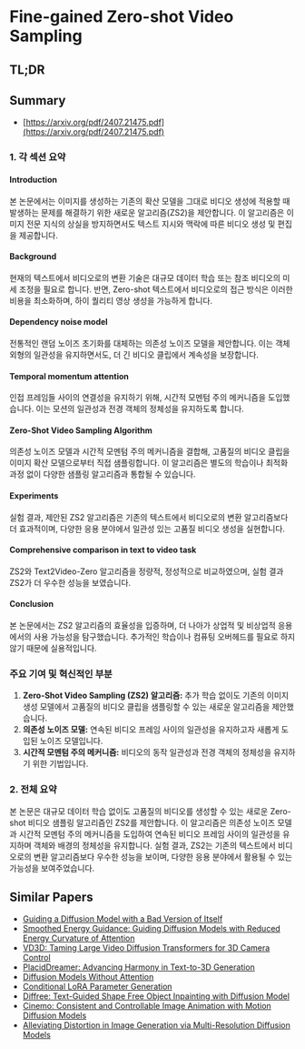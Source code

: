 # Fine-gained Zero-shot Video Sampling
## TL;DR
## Summary
- [https://arxiv.org/pdf/2407.21475.pdf](https://arxiv.org/pdf/2407.21475.pdf)

### 1. 각 섹션 요약

#### Introduction
본 논문에서는 이미지를 생성하는 기존의 확산 모델을 그대로 비디오 생성에 적용할 때 발생하는 문제를 해결하기 위한 새로운 알고리즘(ZS2)을 제안합니다. 이 알고리즘은 이미지 전문 지식의 상실을 방지하면서도 텍스트 지시와 맥락에 따른 비디오 생성 및 편집을 제공합니다.

#### Background
현재의 텍스트에서 비디오로의 변환 기술은 대규모 데이터 학습 또는 참조 비디오의 미세 조정을 필요로 합니다. 반면, Zero-shot 텍스트에서 비디오로의 접근 방식은 이러한 비용을 최소화하며, 하이 퀄리티 영상 생성을 가능하게 합니다.

#### Dependency noise model
전통적인 랜덤 노이즈 초기화를 대체하는 의존성 노이즈 모델을 제안합니다. 이는 객체 외형의 일관성을 유지하면서도, 더 긴 비디오 클립에서 계속성을 보장합니다.

#### Temporal momentum attention
인접 프레임들 사이의 연결성을 유지하기 위해, 시간적 모멘텀 주의 메커니즘을 도입했습니다. 이는 모션의 일관성과 전경 객체의 정체성을 유지하도록 합니다.

#### Zero-Shot Video Sampling Algorithm
의존성 노이즈 모델과 시간적 모멘텀 주의 메커니즘을 결합해, 고품질의 비디오 클립을 이미지 확산 모델으로부터 직접 샘플링합니다. 이 알고리즘은 별도의 학습이나 최적화 과정 없이 다양한 샘플링 알고리즘과 통합될 수 있습니다.

#### Experiments
실험 결과, 제안된 ZS2 알고리즘은 기존의 텍스트에서 비디오로의 변환 알고리즘보다 더 효과적이며, 다양한 응용 분야에서 일관성 있는 고품질 비디오 생성을 실현합니다.

#### Comprehensive comparison in text to video task
ZS2와 Text2Video-Zero 알고리즘을 정량적, 정성적으로 비교하였으며, 실험 결과 ZS2가 더 우수한 성능을 보였습니다.

#### Conclusion
본 논문에서는 ZS2 알고리즘의 효율성을 입증하며, 더 나아가 상업적 및 비상업적 응용에서의 사용 가능성을 탐구했습니다. 추가적인 학습이나 컴퓨팅 오버헤드를 필요로 하지 않기 때문에 실용적입니다.

### 주요 기여 및 혁신적인 부분
1. **Zero-Shot Video Sampling (ZS2) 알고리즘:** 추가 학습 없이도 기존의 이미지 생성 모델에서 고품질의 비디오 클립을 샘플링할 수 있는 새로운 알고리즘을 제안했습니다.
2. **의존성 노이즈 모델:** 연속된 비디오 프레임 사이의 일관성을 유지하고자 새롭게 도입된 노이즈 모델입니다.
3. **시간적 모멘텀 주의 메커니즘:** 비디오의 동작 일관성과 전경 객체의 정체성을 유지하기 위한 기법입니다.

### 2. 전체 요약
본 논문은 대규모 데이터 학습 없이도 고품질의 비디오를 생성할 수 있는 새로운 Zero-shot 비디오 샘플링 알고리즘인 ZS2를 제안합니다. 이 알고리즘은 의존성 노이즈 모델과 시간적 모멘텀 주의 메커니즘을 도입하여 연속된 비디오 프레임 사이의 일관성을 유지하며 객체와 배경의 정체성을 유지합니다. 실험 결과, ZS2는 기존의 텍스트에서 비디오로의 변환 알고리즘보다 우수한 성능을 보이며, 다양한 응용 분야에서 활용될 수 있는 가능성을 보여주었습니다.

## Similar Papers
- [Guiding a Diffusion Model with a Bad Version of Itself](2406.02507.md)
- [Smoothed Energy Guidance: Guiding Diffusion Models with Reduced Energy Curvature of Attention](2408.00760.md)
- [VD3D: Taming Large Video Diffusion Transformers for 3D Camera Control](2407.12781.md)
- [PlacidDreamer: Advancing Harmony in Text-to-3D Generation](2407.13976.md)
- [Diffusion Models Without Attention](2311.18257.md)
- [Conditional LoRA Parameter Generation](2408.01415.md)
- [Diffree: Text-Guided Shape Free Object Inpainting with Diffusion Model](2407.16982.md)
- [Cinemo: Consistent and Controllable Image Animation with Motion Diffusion Models](2407.15642.md)
- [Alleviating Distortion in Image Generation via Multi-Resolution Diffusion Models](2406.09416.md)
